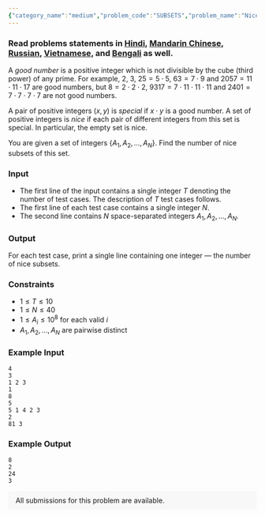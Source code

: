```yaml
---
{"category_name":"medium","problem_code":"SUBSETS","problem_name":"Nice Subsets","problemComponents":{"constraints":"","constraintsState":false,"subtasks":"","subtasksState":false,"inputFormat":"","inputFormatState":false,"outputFormat":"","outputFormatState":false,"sampleTestCases":{"0":{"id":1,"input":"4\n3\n1 2 3\n1\n8\n5\n5 1 4 2 3\n2\n81 3","output":"8\n2\n24\n3","explanation":"","isDeleted":false}}},"video_editorial_url":"","languages_supported":{"0":"CPP14","1":"C","2":"JAVA","3":"PYTH 3.6","4":"PYTH","5":"PYP3","6":"CS2","7":"ADA","8":"PYPY","9":"TEXT","10":"PAS fpc","11":"NODEJS","12":"RUBY","13":"PHP","14":"GO","15":"HASK","16":"TCL","17":"PERL","18":"SCALA","19":"LUA","20":"kotlin","21":"BASH","22":"JS","23":"LISP sbcl","24":"rust","25":"PAS gpc","26":"BF","27":"CLOJ","28":"R","29":"D","30":"CAML","31":"FORT","32":"ASM","33":"swift","34":"FS","35":"WSPC","36":"LISP clisp","37":"SCM guile","38":"PERL6","39":"ERL","40":"CLPS","41":"ICK","42":"NICE","43":"PRLG","44":"ICON","45":"COB","46":"SCM chicken","47":"PIKE","48":"SCM qobi","49":"ST","50":"NEM"},"max_timelimit":2.5,"source_sizelimit":50000,"problem_author":"erfaniaa","problem_tester":null,"date_added":"13-06-2019","tags":{"0":"cook","1":"cook107","2":"erfaniaa"},"problem_difficulty_level":"Medium","best_tag":"","editorial_url":"https://discuss.codechef.com/problems/SUBSETS","time":{"view_start_date":1561314600,"submit_start_date":1561314600,"visible_start_date":1561314600,"end_date":1735669800},"is_direct_submittable":false,"problemDiscussURL":"https://discuss.codechef.com/search?q=SUBSETS","is_proctored":false,"visitedContests":{},"layout":"problem"}
---
```

### Read problems statements in [Hindi](https://www.codechef.com/download/translated/COOK107/hindi/SUBSETS.pdf), [Mandarin Chinese](https://www.codechef.com/download/translated/COOK107/mandarin/SUBSETS.pdf), [Russian](https://www.codechef.com/download/translated/COOK107/russian/SUBSETS.pdf), [Vietnamese](https://www.codechef.com/download/translated/COOK107/vietnamese/SUBSETS.pdf), and [Bengali](https://www.codechef.com/download/translated/COOK107/bengali/SUBSETS.pdf) as well.

A *good number* is a positive integer which is not divisible by the cube (third power) of any prime. For example, $2$, $3$, $25 = 5 \cdot 5$, $63 = 7 \cdot 9$ and $2057 = 11 \cdot 11 \cdot 17$ are good numbers, but $8 = 2 \cdot 2 \cdot 2$, $9317 = 7 \cdot 11 \cdot 11 \cdot 11$ and $2401 = 7 \cdot 7 \cdot 7 \cdot 7$ are not good numbers.

A pair of positive integers $(x, y)$ is *special* if $x \cdot y$ is a good number. A set of positive integers is *nice* if each pair of different integers from this set is special. In particular, the empty set is nice.

You are given a set of integers $\{A_1, A_2, \ldots, A_N\}$. Find the number of nice subsets of this set.

### Input
- The first line of the input contains a single integer $T$ denoting the number of test cases. The description of $T$ test cases follows.
- The first line of each test case contains a single integer $N$.
- The second line contains $N$ space-separated integers $A_1, A_2, \ldots, A_N$.

### Output
For each test case, print a single line containing one integer — the number of nice subsets.

### Constraints 
- $1 \le T \le 10$
- $1 \le N \le 40$
- $1 \le A_i \le 10^8$ for each valid $i$
- $A_1, A_2, \ldots, A_N$ are pairwise distinct

### Example Input
```
4
3
1 2 3
1
8
5
5 1 4 2 3
2
81 3
```

### Example Output
```
8
2
24
3
```

<aside style='background: #f8f8f8;padding: 10px 15px;'><div>All submissions for this problem are available.</div></aside>